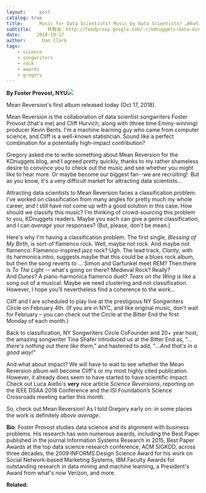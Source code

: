 ```yaml
---
layout:     post
catalog: true
title:      Music for Data Scientists? Music by Data Scientists? …What…?!
subtitle:      转载自：http://feedproxy.google.com/~r/kdnuggets-data-mining-analytics/~3/ZF-jZIdtZGY/music-data-scientists.html
date:      2018-10-17
author:      Dan Clark
tags:
    - science
    - songwriters
    - rock
    - awards
    - gregory
---
```


**By Foster Provost, NYU**![](http://feedproxy.google.com/images/provost-mean-reversion-300.jpg)


Mean Reversion's first album released today (Oct 17, 2018).

Mean Reversion is the collaboration of data scientist songwriters Foster Provost (that's me) and Cliff Hurvich, along with (three time Emmy-winning) producer Kevin Bents. I'm a machine learning guy who came from computer science, and Cliff is a well-known statistician. Sound like a perfect combination for a potentially high-impact contribution?

Gregory asked me to write something about Mean Reversion for the KDnuggets blog, and I agreed pretty quickly, thanks to my rather shameless desire to convince you to check out the music and see whether you might like to hear more. Or maybe become our biggest fan--we are recruiting!  But as you know, it's a very difficult market for attracting data scientists…

Attracting data scientists to Mean Reversion faces a classification problem. I've worked on classification from many angles for pretty much my whole career, and I still have not come up with a good solution in this case. How should we classify this music? I'm thinking of crowd-sourcing this problem to you, KDnuggets readers. Maybe you each can give a genre classification, and I can *average* your responses? (But, please, don't be mean.)

Here's why I'm having a classification problem. The first single, *Blessing of My Birth*, is sort-of flamenco rock. Well, maybe not rock. And maybe not flamenco. Flamenco-inspired jazz rock? Ugh. The lead track, *Clarity*, with its harmonica intro, suggests maybe that this could be a blues rock album, but then the song reverts to … Simon and Garfunkel meet REM? Then there is *To The Light* -- what's going on there? Medieval Rock? Really? And *Dunes*? A piano-harmonica flamenco duet? *Tears on the Wing* is like a song out of a musical. Maybe we need clustering and not classification. However, I hope you’ll nevertheless find a coherence to the work…

Cliff and I are scheduled to play live at the prestigious NY Songwriters Circle on February 4th. (If you are in NYC, and like original music, don't wait for February – you can check out the Circle at the Bitter End the first Monday of each month.)

Back to classification, NY Songwriters Circle CoFounder and 20+ year host, the amazing songwriter Tina Shafer introduced us at the Bitter End as, "…*there's nothing out there like them*," and hastened to add, "*…And that's in a good way!"*

And what about impact? We will have to wait to see whether the Mean Reversion album will become Cliff's or my most highly cited publication. However, it already does seem to have started to have scientific impact. Check out Luca Aiello's **very** nice article *Science Reversions*, reporting on the IEEE DSAA 2018 Conference and the ISI Foundation’s Science Crossroads meeting earlier this month.

So, check out Mean Reversion! As I told Gregory early on: in some places the work is definitely *above average*.

**Bio**: Foster Provost studies data science and its alignment with business problems. His research has won numerous awards, including the Best Paper published in the journal Information Systems Research in 2015, Best Paper Awards at the top data science research conference, ACM SIGKDD, across three decades, the 2009 INFORMS Design Science Award for his work on Social Network-based Marketing Systems, IBM Faculty Awards for outstanding research in data mining and machine learning, a President's Award from what's now Verizon, and more.

**Related:**



 
